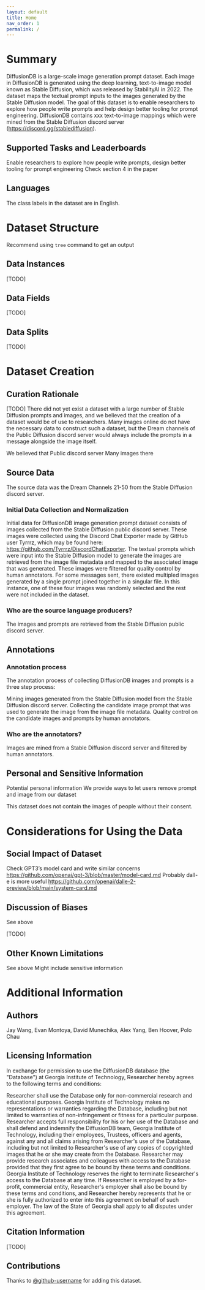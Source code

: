 ```yaml
---
layout: default
title: Home
nav_order: 1
permalink: /
---
```




# Summary

DiffusionDB is a large-scale image generation prompt dataset. Each image in DiffusionDB is generated using the deep learning, text-to-image model known as Stable Diffusion, which was released by StabilityAI in 2022. The dataset maps the textual prompt inputs to the images generated by the Stable Diffusion model. The goal of this dataset is to enable researchers to explore how people write prompts and help design better tooling for prompt engineering. DiffusionDB contains xxx text-to-image mappings which were mined from the Stable Diffusion discord server (https://discord.gg/stablediffusion).

## Supported Tasks and Leaderboards

Enable researchers to explore how people write prompts, design better tooling for prompt engineering
Check section 4 in the paper

## Languages

The class labels in the dataset are in English.

# Dataset Structure

Recommend using `tree` command to get an output

## Data Instances

[TODO]

## Data Fields

[TODO]

## Data Splits

[TODO]

# Dataset Creation

## Curation Rationale

[TODO]
There did not yet exist a dataset with a large number of Stable Diffusion prompts and images, and we believed that the creation of a dataset would be of use to researchers. Many images online do not have the necessary data to construct such a dataset, but the Dream channels of the Public Diffusion discord server would always include the prompts in a message alongside the image itself. 

We believed that 
Public discord server
Many images there

## Source Data
The source data was the Dream Channels 21-50 from the Stable Diffusion discord server. 

### Initial Data Collection and Normalization

Initial data for DiffusionDB image generation prompt dataset consists of images collected from the Stable Diffusion public discord server. These images were collected using the Discord Chat Exporter made by GitHub user Tyrrrz, which may be found here: https://github.com/Tyrrrz/DiscordChatExporter. The textual prompts which were input into the Stable Diffusion model to generate the images are retrieved from the image file metadata and mapped to the associated image that was generated. These images were filtered for quality control by human annotators. For some messages sent, there existed multipled images generated by a single prompt joined together in a singular file. In this instance, one of these four images was randomly selected and the rest were not included in the dataset.

### Who are the source language producers?

The images and prompts are retrieved from the Stable Diffusion public discord server.

## Annotations

### Annotation process

The annotation process of collecting DiffusionDB images and prompts is a three step process:

Mining images generated from the Stable Diffusion model from the Stable Diffusion discord server.
Collecting the candidate image prompt that was used to generate the image from the image file metadata.
Quality control on the candidate images and prompts by human annotators.

### Who are the annotators?

Images are mined from a Stable Diffusion discord server and filtered by human annotators.

## Personal and Sensitive Information

Potential personal information
We provide ways to let users remove prompt and image from our dataset

This dataset does not contain the images of people without their consent.

# Considerations for Using the Data

## Social Impact of Dataset

Check GPT3’s model card and write similar concerns
https://github.com/openai/gpt-3/blob/master/model-card.md
Probably dall-e is more useful
https://github.com/openai/dalle-2-preview/blob/main/system-card.md

## Discussion of Biases

See above

[TODO]

## Other Known Limitations

See above
Might include sensitive information

# Additional Information

## Authors

Jay Wang, Evan Montoya, David Munechika, Alex Yang, Ben Hoover, Polo Chau

## Licensing Information

In exchange for permission to use the DiffusionDB database (the "Database") at Georgia Institute of Technology, Researcher hereby agrees to the following terms and conditions:

Researcher shall use the Database only for non-commercial research and educational purposes.
Georgia Institute of Technology makes no representations or warranties regarding the Database, including but not limited to warranties of non-infringement or fitness for a particular purpose.
Researcher accepts full responsibility for his or her use of the Database and shall defend and indemnify the DiffusionDB team, Georgia Institute of Technology, including their employees, Trustees, officers and agents, against any and all claims arising from Researcher's use of the Database, including but not limited to Researcher's use of any copies of copyrighted images that he or she may create from the Database.
Researcher may provide research associates and colleagues with access to the Database provided that they first agree to be bound by these terms and conditions.
Georgia Institute of Technology reserves the right to terminate Researcher's access to the Database at any time.
If Researcher is employed by a for-profit, commercial entity, Researcher's employer shall also be bound by these terms and conditions, and Researcher hereby represents that he or she is fully authorized to enter into this agreement on behalf of such employer.
The law of the State of Georgia shall apply to all disputes under this agreement.

## Citation Information

[TODO]

## Contributions

Thanks to [@github-username](https://github.com/<github-username>) for adding this dataset.


